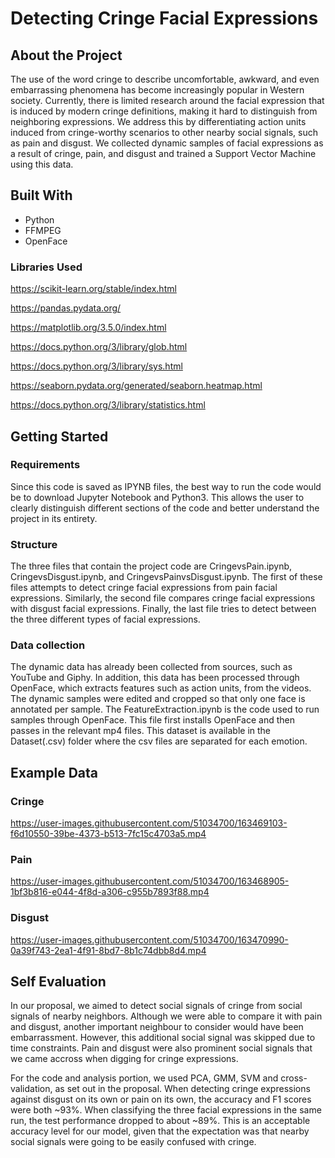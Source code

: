 # Detecting Cringe Facial Expressions

## About the Project

The use of the word cringe to describe uncomfortable, awkward, and even embarrassing phenomena has become increasingly popular in Western society. Currently, there is limited research around the facial expression that is induced by modern cringe definitions, making it hard to distinguish from neighboring expressions. We address this by differentiating action units induced from cringe-worthy scenarios to other nearby social signals, such as pain and disgust. We collected dynamic samples of facial expressions as a result of cringe, pain, and disgust and trained a Support Vector Machine using this data.

## Built With
* Python
* FFMPEG
* OpenFace

### Libraries Used

https://scikit-learn.org/stable/index.html

https://pandas.pydata.org/

https://matplotlib.org/3.5.0/index.html

https://docs.python.org/3/library/glob.html

https://docs.python.org/3/library/sys.html

https://seaborn.pydata.org/generated/seaborn.heatmap.html

https://docs.python.org/3/library/statistics.html


## Getting Started

### Requirements

Since this code is saved as IPYNB files, the best way to run the code would be to download Jupyter Notebook and Python3. This allows the user to clearly distinguish different sections of the code and better understand the project in its entirety. 

### Structure

The three files that contain the project code are CringevsPain.ipynb, CringevsDisgust.ipynb, and CringevsPainvsDisgust.ipynb. The first of these files attempts to detect cringe facial expressions from pain facial expressions. Similarly, the second file compares cringe facial expressions with disgust facial expressions. Finally, the last file tries to detect between the three different types of facial expressions. 

### Data collection
The dynamic data has already been collected from sources, such as YouTube and Giphy. In addition, this data has been processed through OpenFace, which extracts features such as action units, from the videos. The dynamic samples were edited and cropped so that only one face is annotated per sample. The FeatureExtraction.ipynb is the code used to run samples through OpenFace. This file first installs OpenFace and then passes in the relevant mp4 files. This dataset is available in the Dataset(.csv) folder where the csv files are separated for each emotion. 

## Example Data
 
### Cringe

https://user-images.githubusercontent.com/51034700/163469103-f6d10550-39be-4373-b513-7fc15c4703a5.mp4

### Pain

https://user-images.githubusercontent.com/51034700/163468905-1bf3b816-e044-4f8d-a306-c955b7893f88.mp4

### Disgust

https://user-images.githubusercontent.com/51034700/163470990-0a39f743-2ea1-4f91-8bd7-8b1c74dbb8d4.mp4


## Self Evaluation

In our proposal, we aimed to detect social signals of cringe from social signals of nearby neighbors. Although we were able to compare it with pain and disgust, another important neighbour to consider would have been embarrassment. However, this additional social signal was skipped due to time constraints. Pain and disgust were also prominent social signals that we came accross when digging for cringe expressions. 

For the code and analysis portion, we used PCA, GMM, SVM and cross-validation, as set out in the proposal. When detecting cringe expressions against disgust on its own or pain on its own, the accuracy and F1 scores were both ~93%. When classifying the three facial expressions in the same run, the test performance dropped to about ~89%. This is an acceptable accuracy level for our model, given that the expectation was that nearby social signals were going to be easily confused with cringe. 

